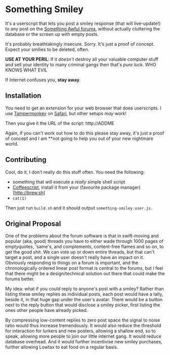 Something Smiley
================

It's a userscript that lets you post a smiley response (that will live-update!)
to any post on the [Something Awful forums](http://forums.somethingawful.com),
without actually cluttering the database or the screen up with empty posts.

It's probably breathtakingly insecure. Sorry. It's just a proof of concept.
Expect your smilies to be deleted, often.

**USE AT YOUR PERIL**: If it *doesn't* destroy all your valuable computer stuff
and sell your identity to many criminal gangs then that's *pure luck*. WHO KNOWS WHAT EVIL

If Internet confuses you, **stay away**.

Installation
------------

You need to get an extension for your web browser that does userscripts.
I use [Tampermonkey](http://tampermonkey.net) on [Safari](http://apple.com/safari), but other setups *may* work!

Then you give it the URL of the script: http://ADDME

Again, if you can't work out how to do this please stay away, it's just a
proof of concept and I am **not going to help you out of your new nightmare world.

Contributing
------------

Cool, do it, I don't really do this stuff often. You need the following:
- something that will execute a *really* simple shell script
- [Coffeescript](http://coffeescript.org), install it from your (favourite package manager)[http://brew.sh]
- `cat(1)`

Then just run `build.sh` and it should output `something-smiley.user.js`.

Original Proposal
-----------------

One of the problems about the forum software is that in swift-moving and popular (aka, good) threads you have to either wade through 1000 pages of emptyquotes, 'same's, and complements, content-free flames and so on, to get the good shit. We can vote up or down entire threads, but that can't target a post, and a single user doesn't really have an impact on it. Obviously responding to things on a forum is important, and the chronologically ordered linear post format is central to the forums, but I feel that there might be a design/technical solution out there that could make the forums better.

My idea: what if you could reply to anyone's post with a smiley? Rather than listing these smiley replies as individual posts, each post would have a tally, beside it, in that huge gap under the user's avatar. There would be a button next to the reply button that would disclose a smiley picker, first listing the ones other people have already picked.

By compressing low-content replies to zero post space the signal to noise ratio would thus increase tremendously. It would also reduce the threshold for interaction for lurkers and new posters, allowing a shallow end, so to speak, allowing more people to join our little internet gang. It would reduce database overhead. And it would further incentivise new smiley purchases, further allowing Lowtax to eat food on a regular basis.
